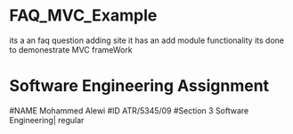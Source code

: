 # FAQ_MVC_Example
its a an faq question adding site it has an add module functionality
its done to demonestrate MVC frameWork
# Software Engineering Assignment
#NAME     Mohammed Alewi
#ID       ATR/5345/09
#Section  3 Software Engineering| regular
